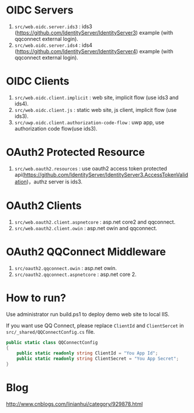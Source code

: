 # OIDC Servers
1. `src/web.oidc.server.ids3` : ids3 (https://github.com/IdentityServer/IdentityServer3) example (with qqconnect external login).
1. `src/web.oidc.server.ids4` : ids4 (https://github.com/IdentityServer/IdentityServer4) example (with qqconnect external login).

# OIDC Clients
1. `src/web.oidc.client.implicit` : web site, implicit flow (use ids3 and ids4).
1. `src/web.oidc.client.js` : static web site, js client, implicit flow (use ids3).
1. `src/uwp.oidc.client.authorization-code-flow` : uwp app, use authorization code flow(use ids3).

# OAuth2 Protected Resource
1. `src/web.oauth2.resources` : use oauth2 access token protected api(https://github.com/IdentityServer/IdentityServer3.AccessTokenValidation)，authz server is ids3.

# OAuth2 Clients
1. `src/web.oauth2.client.aspnetcore` : asp.net core2 and qqconnect.
1. `src/web.oauth2.client.owin` : asp.net owin and qqconnect.

# OAuth2 QQConnect Middleware
1. `src/oauth2.qqconnect.owin` : asp.net owin.
1. `src/oauth2.qqconnect.aspnetcore` : asp.net core 2.

# How to run?
Use administrator run build.ps1 to deploy demo web site to local IIS. 

If you want use QQ Connect, please replace `ClientId` and `ClientSercet` in `src/_shared/QQConnectConfig.cs` file.
``` csharp
public static class QQConnectConfig
{
    public static readonly string ClientId = "You App Id";
    public static readonly string ClientSecret = "You App Secret";
}
```
# Blog
http://www.cnblogs.com/linianhui/category/929878.html
